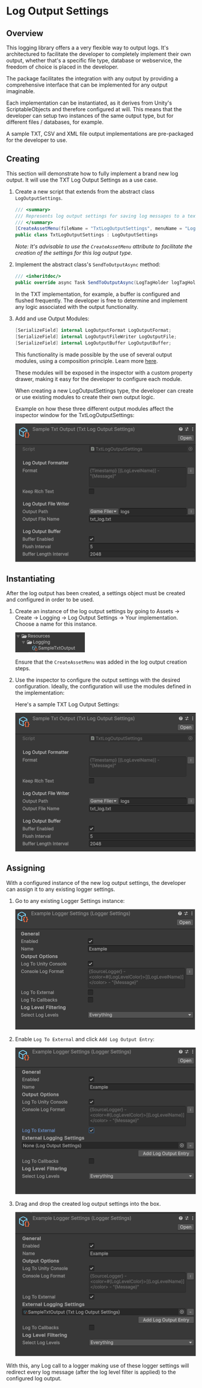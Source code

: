 # Log Output Settings

## Overview

This logging library offers a a very flexible way to output logs. It's architectured to facilitate the developer to completely implement their own output, whether that's a specific file type, database or webservice, the freedom of choice is placed in the developer.

The package facilitates the integration with any output by providing a comprehensive interface that can be implemented for any output imaginable.

Each implementation can be instantiated, as it derives from Unity's ScriptableObjects and therefore configured at will. This means that the developer can setup two instances of the same output type, but for different files / databases, for example.

A sample TXT, CSV and XML file output implementations are pre-packaged for the developer to use.

## Creating

This section will demonstrate how to fully implement a brand new log output. It will use the TXT Log Output Settings as a use case.

1. Create a new script that extends from the abstract class `LogOutputSettings`.

    ```c#
    /// <summary>
    /// Represents log output settings for saving log messages to a text (TXT) file.
    /// </summary>
    [CreateAssetMenu(fileName = "TxtLogOutputSettings", menuName = "Logging/Log Output Settings/Txt File")]
    public class TxtLogOutputSettings : LogOutputSettings
    ```

    _Note: It's advisable to use the `CreateAssetMenu` attribute to facilitate the creation of the settings for this log output type._

2. Implement the abstract class's `SendToOutputAsync` method:

    ```c#
    /// <inheritdoc/>
    public override async Task SendToOutputAsync(LogTagHolder logTagHolder);
    ```

    In the TXT implementation, for example, a buffer is configured and flushed frequently. The developer is free to determine and implement any logic associated with the output functionality. 

3. Add and use Output Modules:

    ```c#
    [SerializeField] internal LogOutputFormat LogOutputFormat;
    [SerializeField] internal LogOutputFileWriter LogOutputFile;
    [SerializeField] internal LogOutputBuffer LogOutputBuffer;
    ```

    This functionality is made possible by the use of several output modules, using a composition principle. Learn more [here](<../Output Modules/output-modules.md>).

    These modules will be exposed in the inspector with a custom property drawer, making it easy for the developer to configure each module.

    When creating a new LogOutputSettings type, the developer can create or use existing modules to create their own output logic.

    Example on how these three different output modules affect the inspector window for the TxtLogOutputSettings:

    ![TxtLogOutputSettings inspector preview](../images/logoutputsettings_tutorial1.png)

## Instantiating 

After the log output has been created, a settings object must be created and configured in order to be used.

1. Create an instance of the log output settings by going to Assets -> Create -> Logging -> Log Output Settings -> Your implementation. Choose a name for this instance.

    ![TxtLogOutputSettings in the Resources folder](../images/logoutputsettings_tutorial2.png)

    Ensure that the `CreateAssetMenu` was added in the log output creation steps.

2. Use the inspector to configure the output settings with the desired configuration. Ideally, the configuration will use the modules defined in the implementation:

    Here's a sample TXT Log Output Settings:

    ![TxtLogOutputSettings inspector preview](../images/logoutputsettings_tutorial1.png)

## Assigning 

With a configured instance of the new log output settings, the developer can assign it to any existing logger settings.

1. Go to any existing Logger Settings instance:

    ![](../images/logoutputsettings_tutorial3.png)

2. Enable `Log To External` and click `Add Log Output Entry`:

    ![](../images/logoutputsettings_tutorial4.png)

3. Drag and drop the created log output settings into the box.

    ![](../images/logoutputsettings_tutorial5.png)

With this, any Log call to a logger making use of these logger settings will redirect every log message (after the log level filter is applied) to the configured log output. 
